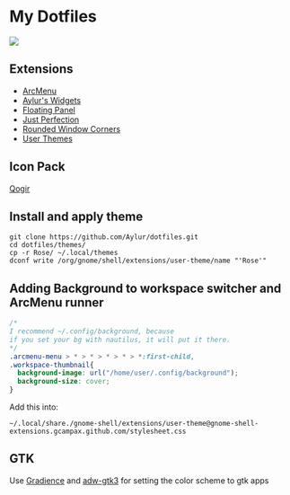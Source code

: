 # My Dotfiles

<img src="https://github.com/Aylur/dotfiles/blob/main/media/rose.png">

## Extensions
- [ArcMenu](https://extensions.gnome.org/extension/3628/arcmenu/)
- [Aylur's Widgets](https://extensions.gnome.org/extension/5338/aylurs-widgets/)
- [Floating Panel](https://extensions.gnome.org/extension/5514/floating-panel/)
- [Just Perfection](https://extensions.gnome.org/extension/3843/just-perfection/)
- [Rounded Window Corners](https://extensions.gnome.org/extension/5237/rounded-window-corners/)
- [User Themes](https://extensions.gnome.org/extension/19/user-themes/)

## Icon Pack

[Qogir](https://github.com/vinceliuice/Qogir-icon-theme)

## Install and apply theme

```
git clone https://github.com/Aylur/dotfiles.git
cd dotfiles/themes/
cp -r Rose/ ~/.local/themes
dconf write /org/gnome/shell/extensions/user-theme/name "'Rose'"
```

## Adding Background to workspace switcher and ArcMenu runner

```css
/*
I recommend ~/.config/background, because
if you set your bg with nautilus, it will put it there.
*/
.arcmenu-menu > * > * > * > * > *:first-child,
.workspace-thumbnail{
  background-image: url("/home/user/.config/background");
  background-size: cover;
}
```
Add this into:

`~/.local/share./gnome-shell/extensions/user-theme@gnome-shell-extensions.gcampax.github.com/stylesheet.css`

## GTK

Use [Gradience](https://flathub.org/apps/details/com.github.GradienceTeam.Gradience) and [adw-gtk3](https://github.com/lassekongo83/adw-gtk3) for setting the color scheme to gtk apps
